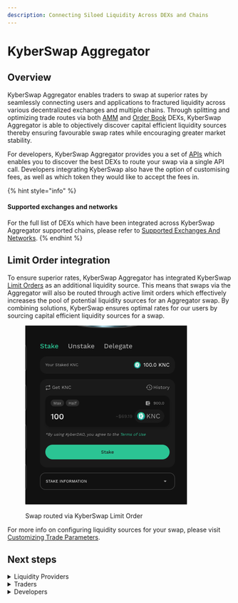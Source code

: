 ```yaml
---
description: Connecting Siloed Liquidity Across DEXs and Chains
---
```


# KyberSwap Aggregator

## Overview

KyberSwap Aggregator enables traders to swap at superior rates by seamlessly connecting users and applications to fractured liquidity across various decentralized exchanges and multiple chains. Through splitting and optimizing trade routes via both [AMM](../../getting-started/foundational-topics/decentralized-finance/automated-market-maker.md) and [Order Book](../../getting-started/foundational-topics/decentralized-finance/order-book.md) DEXs, KyberSwap Aggregator is able to objectively discover capital efficient liquidity sources thereby ensuring favourable swap rates while encouraging greater market stability.

For developers, KyberSwap Aggregator provides you a set of [APIs](aggregator-api-specification/) which enables you to discover the best DEXs to route your swap via a single API call. Developers integrating KyberSwap also have the option of customising fees, as well as which token they would like to accept the fees in.

{% hint style="info" %}
#### Supported exchanges and networks

For the full list of DEXs which have been integrated across KyberSwap Aggregator supported chains, please refer to [Supported Exchanges And Networks](../../getting-started/supported-exchanges-and-networks.md).
{% endhint %}

## Limit Order integration

To ensure superior rates, KyberSwap Aggregator has integrated KyberSwap [Limit Orders](../limit-order/) as an additional liquidity source. This means that swaps via the Aggregator will also be routed through active limit orders which effectively increases the pool of potential liquidity sources for an Aggregator swap. By combining solutions, KyberSwap ensures optimal rates for our users by sourcing capital efficient liquidity sources for a swap.

<figure><img src="../../.gitbook/assets/image (1) (3).png" alt=""><figcaption><p>Swap routed via KyberSwap Limit Order</p></figcaption></figure>

For more info on configuring liquidity sources for your swap, please visit [Customizing Trade Parameters](broken-reference).

## Next steps

<details>

<summary>Liquidity Providers</summary>

* [Discover how KyberSwap sources more trades for your pool](concepts/dynamic-trade-routing.md)

</details>

<details>

<summary>Traders</summary>

* [Learn how KyberSwap sources the best rates for your swap](concepts/dynamic-trade-routing.md)
* [Instantly swap at superior rates from the KyberSwap Interface](broken-reference)

</details>

<details>

<summary>Developers</summary>

* [Explore key Aggregator concepts](concepts/)
* [Execute a swap with the Aggregator API](developer-guides/execute-a-swap-with-the-aggregator-api.md)
* [Filter Aggregator queries using KyberSwap DEX IDs](dex-ids.md)

</details>
